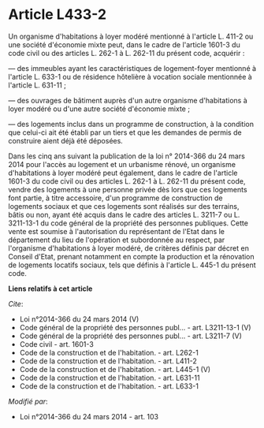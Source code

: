 # Article L433-2

Un organisme d'habitations à loyer modéré mentionné à l'article L. 411-2 ou une société d'économie mixte peut, dans le cadre
de l'article 1601-3 du code civil ou des articles L. 262-1 à L. 262-11 du présent code, acquérir : 

― des immeubles ayant les caractéristiques de logement-foyer mentionné à l'article L. 633-1 ou de résidence hôtelière à
vocation sociale mentionnée à l'article L. 631-11 ; 

― des ouvrages de bâtiment auprès d'un autre organisme d'habitations à loyer modéré ou d'une autre société d'économie
mixte ; 

― des logements inclus dans un programme de construction, à la condition que celui-ci ait été établi par un tiers et que les
demandes de permis de construire aient déjà été déposées. 

Dans les cinq ans suivant la publication de la loi n° 2014-366 du 24 mars 2014 pour l'accès au logement et un urbanisme
rénové, un organisme d'habitations à loyer modéré peut également, dans le cadre de l'article 1601-3 du code civil ou des
articles L. 262-1 à L. 262-11 du présent code, vendre des logements à une personne privée dès lors que ces logements font
partie, à titre accessoire, d'un programme de construction de logements sociaux et que ces logements sont réalisés sur des
terrains, bâtis ou non, ayant été acquis dans le cadre des articles L. 3211-7 ou L. 3211-13-1 du code général de la propriété
des personnes publiques. Cette vente est soumise à l'autorisation du représentant de l'Etat dans le département du lieu de
l'opération et subordonnée au respect, par l'organisme d'habitations à loyer modéré, de critères définis par décret en
Conseil d'Etat, prenant notamment en compte la production et la rénovation de logements locatifs sociaux, tels que définis à
l'article L. 445-1 du présent code.

**Liens relatifs à cet article**

_Cite_:

  - Loi n°2014-366 du 24 mars 2014 (V)
  - Code général de la propriété des personnes publ... - art. L3211-13-1 (V)
  - Code général de la propriété des personnes publ... - art. L3211-7 (V)
  - Code civil - art. 1601-3
  - Code de la construction et de l'habitation. - art. L262-1
  - Code de la construction et de l'habitation. - art. L411-2
  - Code de la construction et de l'habitation. - art. L445-1 (V)
  - Code de la construction et de l'habitation. - art. L631-11
  - Code de la construction et de l'habitation. - art. L633-1

_Modifié par_:

  - Loi n°2014-366 du 24 mars 2014 - art. 103
